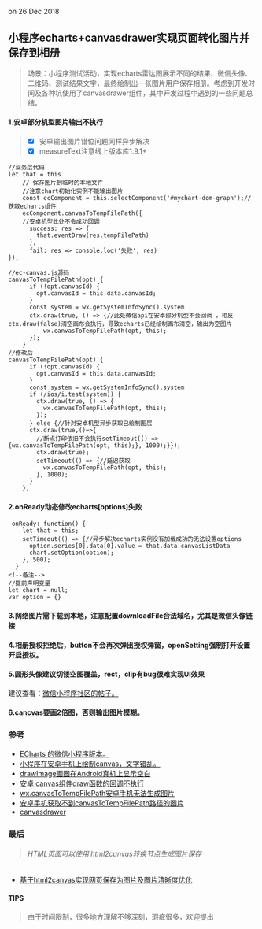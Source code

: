 on 26 Dec 2018
## 小程序echarts+canvasdrawer实现页面转化图片并保存到相册
> 场景：小程序测试活动，实现echarts雷达图展示不同的结果、微信头像、二维码、测试结果文字，最终绘制出一张图片用户保存相册。考虑到开发时间及各种坑使用了canvasdrawer组件，其中开发过程中遇到的一些问题总结。
#### 1.安卓部分机型图片输出不执行
> - [x]  安卓输出图片错位问题同样异步解决
> - [x]  measureText注意线上版本库1.9.1+

```
//业务层代码
let that = this
    // 保存图片到临时的本地文件
    //注意chart初始化实例不能输出图片
    const ecComponent = this.selectComponent('#mychart-dom-graph');//获取echarts组件
    ecComponent.canvasToTempFilePath({
    //安卓机型此处不会成功回调
      success: res => {
        that.eventDraw(res.tempFilePath)
      },
      fail: res => console.log('失败', res)
});

//ec-canvas.js源码
canvasToTempFilePath(opt) {
      if (!opt.canvasId) {
        opt.canvasId = this.data.canvasId;
      }
      const system = wx.getSystemInfoSync().system
      ctx.draw(true, () => {//此处微信api在安卓部分机型不会回调 ，相反ctx.draw(false)清空画布会执行，导致echarts已经绘制画布清空，输出为空图片         
          wx.canvasToTempFilePath(opt, this);
      });  
    }
//修改后
canvasToTempFilePath(opt) {
      if (!opt.canvasId) {
        opt.canvasId = this.data.canvasId;
      }
      const system = wx.getSystemInfoSync().system
      if (/ios/i.test(system)) {
        ctx.draw(true, () => {          
          wx.canvasToTempFilePath(opt, this);          
        });  
      } else {//针对安卓机型异步获取已绘制图层
      ctx.draw(true,()=>{
        //断点打印依旧不会执行setTimeout(() => {wx.canvasToTempFilePath(opt, this);}, 1000);}});
        ctx.draw(true);
        setTimeout(() => {//延迟获取
          wx.canvasToTempFilePath(opt, this);
        }, 1000);
      }
    },
```
#### 2.onReady动态修改echarts[options]失败

```
 onReady: function() {
    let that = this;
    setTimeout(() => {//异步解决echarts实例没有加载成功的无法设置options
      option.series[0].data[0].value = that.data.canvasListData
      chart.setOption(option);
    }, 500);
  }
<!--备注-->
//提前声明变量
let chart = null;
var option = {}
```
#### 3.网络图片需下载到本地，注意配置downloadFile合法域名，尤其是微信头像链接

#### 4.相册授权拒绝后，button不会再次弹出授权弹窗，openSetting强制打开设置开启授权。

#### 5.圆形头像建议切镂空图覆盖，rect，clip有bug很难实现UI效果
建议查看：[微信小程序社区的帖子。](https://developers.weixin.qq.com/community/develop/doc/00086255ef09d0df4b0751f6651000)

#### 6.cancvas要画2倍图，否则输出图片模糊。

### 参考
- [ECharts 的微信小程序版本。](https://github.com/ecomfe/echarts-for-weixin)
- [小程序在安卓手机上绘制canvas，文字错乱。](https://developers.weixin.qq.com/community/develop/doc/000ee497d8cd78e50257df8d156400?highLine=%25E5%25AE%2589%25E5%258D%2593%25E4%25BF%259D%25E5%25AD%2598%25E5%259B%25BE%25E7%2589%2587)
-  [drawImage画图在Android真机上显示空白](https://developers.weixin.qq.com/community/develop/doc/0008e4f983cef006b3c7631be51c00?highLine=%25E5%25AE%2589%25E5%258D%2593%25E4%25BF%259D%25E5%25AD%2598%25E5%259B%25BE%25E7%2589%2587)
- [安卓 canvas组件draw函数的回调不执行](https://developers.weixin.qq.com/community/develop/doc/000204bc9441f854b2b768d1456c00?highLine=%25E5%25AE%2589%25E5%258D%2593%25E4%25BF%259D%25E5%25AD%2598%25E5%259B%25BE%25E7%2589%2587)
-  [wx.canvasToTempFilePath安卓手机无法生成图片](https://developers.weixin.qq.com/community/develop/doc/00088a6abb40b8f1c746e47aa51000?highLine=%25E5%25AE%2589%25E5%258D%2593%25E4%25BF%259D%25E5%25AD%2598%25E5%259B%25BE%25E7%2589%2587)
 -  [安卓手机获取不到canvasToTempFilePath路径的图片](https://developers.weixin.qq.com/community/develop/doc/d4a4564cc0c3e412420914598dc24b49?highLine=%25E5%25AE%2589%25E5%258D%2593%25E4%25BF%259D%25E5%25AD%2598%25E5%259B%25BE%25E7%2589%2587)
 -  [canvasdrawer](https://github.com/kuckboy1994/mp_canvas_drawer#api)

### 最后
> ###### HTML页面可以使用 html2canvas转换节点生成图片保存
- [基于html2canvas实现网页保存为图片及图片清晰度优化](https://segmentfault.com/a/1190000011478657?utm_source=tag-newest)

#### TIPS
> 由于时间限制，很多地方理解不够深刻，瑕疵很多，欢迎提出
